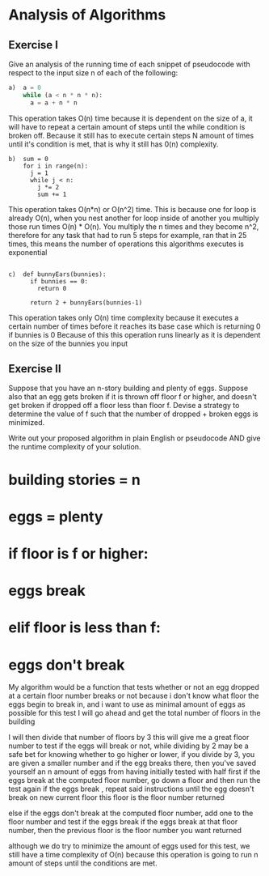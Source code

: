 # Analysis of Algorithms

## Exercise I

Give an analysis of the running time of each snippet of
pseudocode with respect to the input size n of each of the following:

```python
a)  a = 0
    while (a < n * n * n):
      a = a + n * n
``` 
This operation takes O(n) time because it is dependent on the size of a, it will have to repeat a certain amount of steps until the while condition is broken off. 
Because it still has to execute certain steps N amount of times until it's condition is met, that is why it still has 0(n) complexity.

```
b)  sum = 0
    for i in range(n):
      j = 1
      while j < n:
        j *= 2
        sum += 1
```
This operation takes O(n*n) or O(n^2) time. This is because one for loop is already O(n), when you nest another for loop inside of another
you multiply those run times O(n) * O(n). You multiply the n times and they become n^2, therefore for any task that had to run 5 steps for example, ran that in 25 times, this means the number of operations this algorithms executes is exponential
```

c)  def bunnyEars(bunnies):
      if bunnies == 0:
        return 0

      return 2 + bunnyEars(bunnies-1)
```
This operation takes only O(n) time complexity because it executes a certain number of times before it reaches its base case which is returning 0 if bunnies is 0
Because of this this operation runs linearly as it is dependent on the size of the bunnies you input
## Exercise II

Suppose that you have an n-story building and plenty of eggs. Suppose also that an egg gets broken if it is thrown off floor f or higher, and doesn't get broken if dropped off a floor less than floor f. Devise a strategy to determine the value of f such that the number of dropped + broken eggs is minimized.

Write out your proposed algorithm in plain English or pseudocode AND give the runtime complexity of your solution.

# building stories = n
# eggs = plenty
# if floor is f or higher:
#   eggs break
# elif floor is less than f:
#    eggs don't break

My algorithm would be a function that tests whether or not an egg dropped at a certain floor number breaks or not
because i don't know what floor the eggs begin to break in, and i want to use as minimal amount of eggs as possible for this test
I will go ahead and get the total number of floors in the building

I will then divide that number of floors by 3
this will give me a great floor number to test if the eggs will break or not, 
while dividing by 2 may be a safe bet for knowing whether to go higher or lower, 
if you divide by 3, you are given a smaller number and if the egg breaks there, then you've saved yourself an n amount of eggs from having initially tested with half first
if the eggs break at the computed floor number, go down a floor and then run the test again 
if the eggs break , repeat said instructions until the egg doesn't break on new current floor
this floor is the floor number returned 

else if the eggs don't break at the computed floor number, 
add one to the floor number and test if the eggs break
if the eggs break at that floor number, then the previous floor is the floor number you want returned

although we do try to minimize the amount of eggs used for this test, we still have a time complexity of O(n) because this operation is going to run 
n amount of steps until the conditions are met. 
